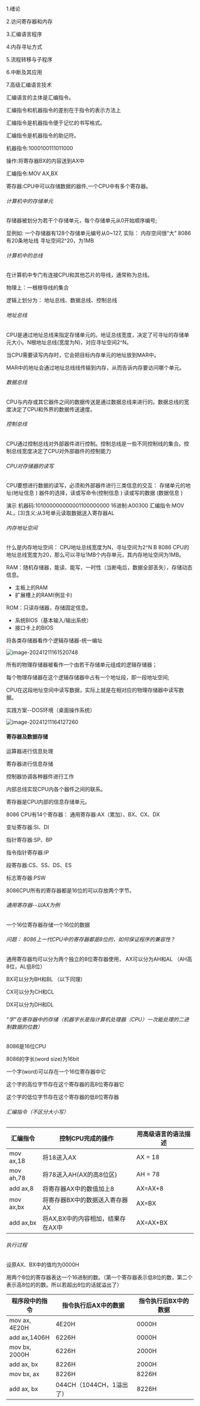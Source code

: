 1.绪论

2.访问寄存器和内存

3.汇编语言程序

4.内存寻址方式

5.流程转移与子程序

6.中断及其应用

7.高级汇编语言技术

汇编语言的主体是汇编指令。

汇编指令和机器指令的差别在于指令的表示方法上

汇编指令是机器指令便于记忆的书写格式。

汇编指令是机器指令的助记符。

机器指令:1000100111011000

操作:将寄存器BX的内容送到AX中

汇编指令:MOV AX,BX

寄存器:CPU中可以存储数据的器件,一个CPU中有多个寄存器。

###### 计算机中的存储单元

存储器被划分为若干个存储单元，每个存储单元从0开始顺序编号;

显例如:
一个存储器有128个存储单元编号从0~127,
实际：
内存空间很“大”
8086有20条地址线
寻址空间2^20，为1MB

###### 计算机中的总线

在计算机中专门有连接CPU和其他芯片的导线，通常称为总线。

物理上：一根根导线的集合

逻辑上划分为：
地址总线、数据总线、控制总线

###### 地址总线

CPU是通过地址总线来指定存储单元的。地证总线宽度，决定了可寻址的存储单元大小。N根地址总线(宽度为N)，对应寻址空间2^N。

当CPU需要读写内存时，它会把目标内存单元的地址放到MAR中。

MAR中的地址会通过地址总线线传输到内存，从而告诉内存要访问哪个单元。

###### 数据总线

CPU与内存或其它器件之间的数据传送是通过数据总线来进行的。数据总线的宽度决定了CPU和外界的数据传送速度。

###### 控制总线

CPU通过控制总线对外部器件进行控制。控制总线是一些不同控制线的集合。控制总线宽度决定了CPU对外部器件的控制能力

######  CPU对存储器的读写

CPU要想进行数据的读写，必须和外部器件进行三类信息的交互：
存储单元的地址(地址信息 )
器件的选择，读或写命令(控制信息 )
读或写的数据 (数据信息 )

演示
机器码:101000000000001100000000
16进制:A00300
汇编指令:MOV AL，[3]含义:从3号单元读取数据送入寄存器AL

###### 内存地址空间

什么是内存地址空间：
CPU地址总线宽度为N，寻址空间为2^N B 8086 CPU的地址总线宽度为20，那么可以寻址1MB个内存单元，其内存地址空间为1MB。

RAM：随机存储器，能读、能写，一时性（当断电后，数据全部丢失），存储动态信息。

- 主板上的RAM
- 扩展槽上的RAM(例显卡)

ROM：只读存储器，存储固定信息。

- 系统BIOS（基本输入/输出系统）
- 接口卡上的BIOS

将各类存储器看作个逻辑存储器-统一编址

![image-20241211161520748](C:/Users/Administrator/AppData/Roaming/Typora/typora-user-images/image-20241211161520748.png)

所有的物理存储器被看作一个由若干存储单元组成的逻辑存储器；

每个物理存储器在这个逻辑存储器中占有一个地址段，即一段地址空间;

CPU在这段地址空间中读写数据，实际上就是在相对应的物理存储器中读写数据。

实践方案--DOS环境（桌面操作系统）

![image-20241211164127260](C:/Users/Administrator/AppData/Roaming/Typora/typora-user-images/image-20241211164127260.png)

#### 寄存器及数据存储

运算器进行信息处理

寄存器进行信息存储

控制器协调各种器件进行工作

内部总线实现CPU内各个器件之间的联系。

寄存器是CPU内部的信息存储单元。

8086 CPU有14个寄存器：
通用寄存器:AX（累加）、BX、CX、DX

变址寄存器:SI、DI

指针寄存器:SP、BP

指令指针寄存器:IP

段寄存器:CS、SS、DS、ES

标志寄存器:PSW

8086CPU所有的寄存器都是16位的可以存放两个字节。

###### 通用寄存器--以AX为例
一个16位寄存器存储一个16位的数据

###### 问题： 8086上一代CPU中的寄存器都是8位的，如何保证程序的兼容性 ?

通用寄存器均可以分为两个独立的8位寄存器使用，
AX可以分为AH和AL （AH高8位，AL低8位）

BX可以分为BH和BL （以下同理）

CX可以分为CH和CL

DX可以分为DH和DL

######  “字”在寄存器中的存储（机器字长是指计算机处理器（CPU）一次能处理的二进制数据的位数）

8086是16位CPU

8086的字长(word size)为16bit

一个字(word)可以存在一个16位寄存器中它 

这个字的高位字节存在这个寄存器的高8位寄存器它

这个字的低位字节存在这个寄存器的低8位寄存器

###### 汇编指令（不区分大小写）

| 汇编指令  | 控制CPU完成的操作                 | 用高级语言的语法描述 |
| --------- | --------------------------------- | -------------------- |
| mov ax,18 | 将18送入AX                        | AX = 18              |
| mov ah,78 | 将78送入AH(AX的高8位区)           | AH = 78              |
| add ax,8  | 将寄存器AX中的数值加上8           | AX=AX+8              |
| mov ax,bx | 将寄存器BX中的数据送入寄存器AX    | AX=BX                |
| add ax,bx | 将AX,BX中的内容相加，结果存在AX中 | AX=AX+BX             |

###### 执行过程

设原AX、BX中的值均为0000H

用两个8位的寄存器表达一个16进制的数。（第一个寄存器表示低8位的数，第二个表示高8位的的数。所以若超出8位的话就溢出了）

| 程序段中的指令 | 指令执行后AX中的数据     | 指令执行后BX中的数据 |
| -------------- | ------------------------ | -------------------- |
| mov ax, 4E20H  | 4E20H                    | 0000H                |
| add ax,1406H   | 6226H                    | 0000H                |
| mov bx, 2000H  | 6226H                    | 2000H                |
| add ax, bx     | 8226H                    | 2000H                |
| mov bx, ax     | 8226H                    | 8226H                |
| add ax, bx     | 044CH（1044CH，1溢出了） | 8226H                |



 



















